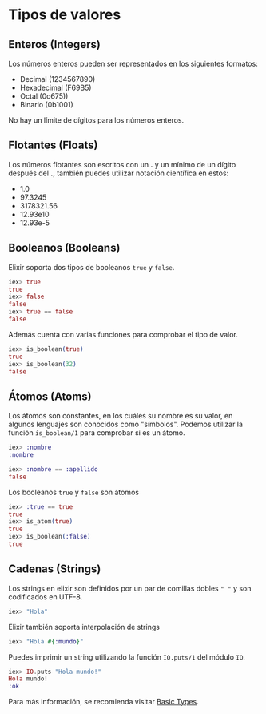 # Tipos de valores

## Enteros (Integers)

Los números enteros pueden ser representados en los siguientes formatos:

- Decimal (1234567890)
- Hexadecimal (F69B5)
- Octal (0o675))
- Binario (0b1001)

No hay un límite de dígitos para los números enteros.

## Flotantes (Floats)

Los números flotantes son escritos con un **.** y un mínimo de un dígito después del **.**, también puedes utilizar notación científica en estos:

- 1.0
- 97.3245
- 3178321.56
- 12.93e10
- 12.93e-5

## Booleanos (Booleans)

Elixir soporta dos tipos de booleanos `true` y `false`.

```elixir
iex> true
true
iex> false
false
iex> true == false
false
```

Además cuenta con varias funciones para comprobar el tipo de valor.

```elixir
iex> is_boolean(true)
true
iex> is_boolean(32)
false
```

## Átomos (Atoms)

Los átomos son constantes, en los cuáles su nombre es su valor, en algunos lenguajes son conocidos como "símbolos". Podemos utilizar la función `is_boolean/1` para comprobar si es un átomo.

```elixir
iex> :nombre
:nombre
```

```elixir
iex> :nombre == :apellido
false
```

Los booleanos `true` y `false` son átomos

```elixir
iex> :true == true
true
iex> is_atom(true)
true
iex> is_boolean(:false)
true
```

## Cadenas (Strings)

Los strings en elixir son definidos por un par de comillas dobles `" "` y son codificados en UTF-8.

```elixir
iex> "Hola"
```

Elixir también soporta interpolación de strings

```elixir
iex> "Hola #{:mundo}"
```

Puedes imprimir un string utilizando la función `IO.puts/1` del módulo `IO`.

```elixir
iex> IO.puts "Hola mundo!"
Hola mundo!
:ok
```

Para más información, se recomienda visitar [Basic Types](http://elixir-lang.org/getting-started/basic-types.html).
